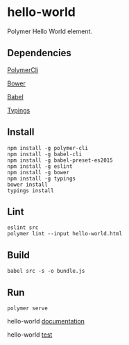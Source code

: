 # hello-world

Polymer Hello World element.

## Dependencies

[PolymerCli](https://github.com/Polymer/polymer-cli)

[Bower](https://bower.io)

[Babel](https://babeljs.io)

[Typings](https://github.com/typings/typings)

## Install

    npm install -g polymer-cli
    npm install -g babel-cli
    npm install -g babel-preset-es2015
    npm install -g eslint
    npm install -g bower
    npm install -g typings
    bower install
    typings install

## Lint

    eslint src
    polymer lint --input hello-world.html

## Build

    babel src -s -o bundle.js

## Run

    polymer serve

hello-world [documentation](http://localhost:8080/components/hello-world/)

hello-world [test](http://localhost:8080/components/hello-world/test/index.html)
